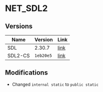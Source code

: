 # NET_SDL2

## Versions

**Name**   | **Version** | **Link**
---------- | ----------- | --------------------------------------------------------------------------
SDL        | 2.30.7      | [link](https://github.com/libsdl-org/SDL/releases/tag/release-2.30.7)
SDL2-CS    | `1eb20e5`   | [link](https://github.com/flibitijibibo/SDL2-CS/tree/1eb20e5/src)

## Modifications

- Changed `internal static` to `public static`
